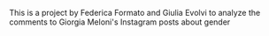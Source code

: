 This is a project by Federica Formato and Giulia Evolvi to analyze the comments to Giorgia Meloni's Instagram posts about gender
